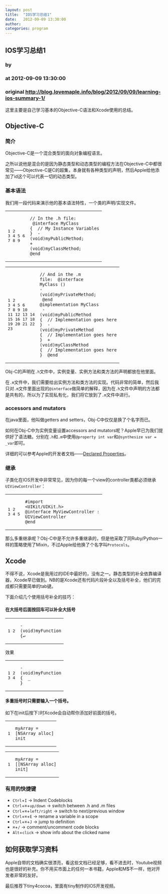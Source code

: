 ```yaml
---
layout: post
title:  "IOS学习总结1"
date:   2012-09-09 13:30:00
author: 
categories: program
---
```


## IOS学习总结1
### by 
### at 2012-09-09 13:30:00
### original <http://blog.lovemaple.info/blog/2012/09/09/learning-ios-summary-1/>

<p>这里主要是自己学习基本的Objective-C语法和Xcode使用的总结。</p>

<h2>Objective-C</h2>

<h3>简介</h3>

<p>Objective-C是一个混合类型的面向对象编程语言。</p>

<p>之所以说他是混合的是因为静态类型和动态类型的编程方法在Objective-C中都很常见——Objective-C是C的超集，本身就有各种类型的声明，然后Apple给他添加了id这个可以代表一切的动态类型。</p>

<h3>基本语法</h3>

<p>我们用一段代码来演示他的基本语法特性，一个类的声明/实现文件。</p>

<span></span><div><table><tr><td><pre><span>1</span>
<span>2</span>
<span>3</span>
<span>4</span>
<span>5</span>
<span>6</span>
<span>7</span>
<span>8</span>
<span>9</span>
</pre></td><td><pre><code><span><span>// In the .h file:</span>
</span><span>
</span><span><span>@interface</span> <span>MyClass</span> <span>{</span>
</span><span>    <span>// My Instance Variables</span>
</span><span><span>}</span>
</span><span>
</span><span><span>-</span> <span>(</span><span>void</span><span>)</span><span>myPublicMethod</span><span>;</span>
</span><span><span>+</span> <span>(</span><span>void</span><span>)</span><span>myClassMethod</span><span>;</span>
</span><span><span>@end</span>
</span></code></pre></td></tr></table></div>




<span></span><div><table><tr><td><pre><span>1</span>
<span>2</span>
<span>3</span>
<span>4</span>
<span>5</span>
<span>6</span>
<span>7</span>
<span>8</span>
<span>9</span>
<span>10</span>
<span>11</span>
<span>12</span>
<span>13</span>
<span>14</span>
<span>15</span>
<span>16</span>
<span>17</span>
<span>18</span>
<span>19</span>
<span>20</span>
<span>21</span>
<span>22</span>
<span>23</span>
</pre></td><td><pre><code><span><span>// And in the .m file:</span>
</span><span>
</span><span><span>@interface</span> <span>MyClass</span> <span>()</span>
</span><span>
</span><span><span>-</span> <span>(</span><span>void</span><span>)</span><span>myPrivateMethod</span><span>;</span>
</span><span>
</span><span><span>@end</span>
</span><span>
</span><span><span>@implementation</span> <span>MyClass</span>
</span><span>
</span><span><span>-</span> <span>(</span><span>void</span><span>)</span><span>myPublicMethod</span> <span>{</span>
</span><span>    <span>// Implementation goes here</span>
</span><span><span>}</span>
</span><span>
</span><span><span>-</span> <span>(</span><span>void</span><span>)</span><span>myPrivateMethod</span> <span>{</span>
</span><span>    <span>// Implementation goes here</span>
</span><span><span>}</span>
</span><span>
</span><span><span>+</span> <span>(</span><span>void</span><span>)</span><span>myClassMethod</span> <span>{</span>
</span><span>    <span>// Implementation goes here</span>
</span><span><span>}</span>
</span><span>
</span><span><span>@end</span>
</span></code></pre></td></tr></table></div>


<p>Obj-C的声明在<code>.h</code>文件中，实例变量、实例方法和类方法的声明都放在他里面。</p>

<p>在<code>.m</code>文件中，我们需要给出实例方法和类方法的实现。代码非常的简单，然后我只对<code>.m</code>文件里面出现的<code>@interface</code>做简单的解释，因为在<code>.h</code>文件中声明的方法都是共有的，所以为了实现私有化，我们将它放到了<code>.m</code>文件中进行。</p>

<h3>accessors and mutators</h3>

<p>在java里面，他叫做getters and setters，Obj-C中仅仅是换了个名字而已。</p>

<p>如何在Obj-C中为实例变量设置accessors and mutators呢？Apple早已为我们提供好了语法糖。分别在<code>.h</code>和<code>.m</code>中使用<code>@property int var</code>和<code>@synthesize var = _var</code>即可。</p>

<p>详细的可以参考Apple的开发者文档——<a href="https://developer.apple.com/library/mac/#documentation/Cocoa/Conceptual/ObjectiveC/Chapters/ocProperties.html">Declared Properties</a>。</p>

<h3>继承</h3>

<p>子类化在IOS开发中非常常见，因为你的每一个view的controller类都必须继承<code>UIViewController</code>：</p>

<span></span><div><table><tr><td><pre><span>1</span>
<span>2</span>
<span>3</span>
<span>4</span>
<span>5</span>
</pre></td><td><pre><code><span><span>#import &lt;UIKit/UIKit.h&gt;</span>
</span><span>
</span><span><span>@interface</span> <span>MyViewController</span> : <span>UIViewController</span>
</span><span>
</span><span><span>@end</span>
</span></code></pre></td></tr></table></div>


<p>那么多重继承呢？Obj-C中是不允许多重继承的，但是他采取了同Ruby/Python一样的策略使用了Mixin，不过Apple给他换了个名字叫<code>Protocols</code>。</p>

<h2>Xcode</h2>

<p>不得不说，Xcode是我用过的IDE中最好的，没有之一。静态类型的补全依靠编译器，Xcode早已做到。NB的是Xcode还有代码片段补全以及括号补全，他们的完成都只需要简单的tab键。</p>

<p>下面介绍几个使用括号补全的技巧：</p>

<h4>在大括号后面按回车可以补全大括号</h4>

<span></span><div><table><tr><td><pre><span>1</span>
<span>2</span>
</pre></td><td><pre><code><span><span>-</span> <span>(</span><span>void</span><span>)</span><span>myFunction</span>
</span><span><span>{</span><span>↵</span>
</span></code></pre></td></tr></table></div>


<p>效果</p>

<span></span><div><table><tr><td><pre><span>1</span>
<span>2</span>
<span>3</span>
<span>4</span>
</pre></td><td><pre><code><span><span>-</span> <span>(</span><span>void</span><span>)</span><span>myFunction</span>
</span><span><span>{</span>
</span><span>    <span>_</span>
</span><span><span>}</span>
</span></code></pre></td></tr></table></div>


<h4>多重括号时只需要输入一个括号。</h4>

<p>如下在init后按下<code>]</code>时Xcode会自动帮你添加好前面的括号。</p>

<span></span><div><table><tr><td><pre><span>1</span>
</pre></td><td><pre><code><span><span>myArray</span> <span>=</span> <span>[</span><span>NSArray</span> <span>alloc</span><span>]</span> <span>init_</span>
</span></code></pre></td></tr></table></div>




<span></span><div><table><tr><td><pre><span>1</span>
</pre></td><td><pre><code><span><span>myArray</span> <span>=</span> <span>[[</span><span>NSArray</span> <span>alloc</span><span>]</span> <span>init</span><span>]</span><span>_</span>
</span></code></pre></td></tr></table></div>


<h3>有用的快捷键</h3>

<ul>
<li><code>Ctrl</code>+<code>I</code> -&gt; Indent Codeblocks</li>
<li><code>Ctrl</code>+<code>⌘</code>+<code>up/down</code> -&gt; switch between .h and .m files</li>
<li><code>Ctrl</code>+<code>⌘</code>+<code>left/right</code> -&gt; switch to next/previous window</li>
<li><code>Ctrl</code>+<code>⌘</code>+<code>E</code> -&gt; rename a variable in a scope</li>
<li><code>Ctrl</code>+<code>⌘</code>+<code>J</code> -&gt; jump to definition</li>
<li><code>⌘</code>+<code>/</code> -&gt; comment/uncomment code blocks</li>
<li><code>Alt</code>+<code>click</code> -&gt; show info about the clicked name</li>
</ul>


<h2>如何获取学习资料</h2>

<p>Apple自带的文档确实很漂亮，看这些文档已经足够，看不进去时，Youtube视频也是很好的补充。你不用买市面上的任何一本书籍，Apple和M$不一样，他对开发者非常的友好。</p>

<p>最后推荐下tiny4cocoa，里面有tiny制作的IOS开发视频。</p>